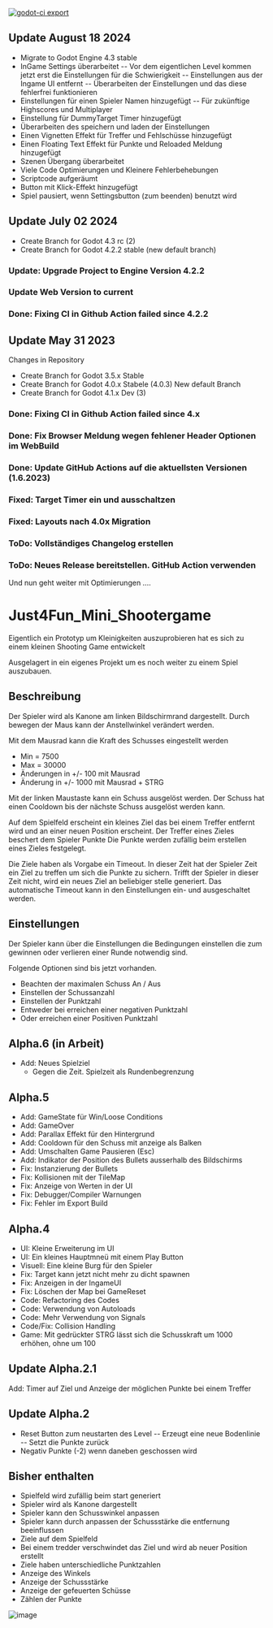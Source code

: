 [![godot-ci export](https://github.com/Coding-4Fun/Just4Fun_Mini_Shootergame/actions/workflows/export.yml/badge.svg)](https://github.com/Coding-4Fun/Just4Fun_Mini_Shootergame/actions/workflows/export.yml)

## Update August 18 2024

- Migrate to Godot Engine 4.3 stable
- InGame Settings überarbeitet
-- Vor dem eigentlichen Level kommen jetzt erst die Einstellungen für die Schwierigkeit
-- Einstellungen aus der Ingame UI entfernt
-- Überarbeiten der Einstellungen und das diese fehlerfrei funktionieren
- Einstellungen für einen Spieler Namen hinzugefügt
-- Für zukünftige Highscores und Multiplayer
- Einstellung für DummyTarget Timer hinzugefügt
- Überarbeiten des speichern und laden der Einstellungen
- Einen Vignetten Effekt für Treffer und Fehlschüsse hinzugefügt
- Einen Floating Text Effekt für Punkte und Reloaded Meldung hinzugefügt
- Szenen Übergang überarbeitet
- Viele Code Optimierungen und Kleinere Fehlerbehebungen
- Scriptcode aufgeräumt
- Button mit Klick-Effekt hinzugefügt
- Spiel pausiert, wenn Settingsbutton (zum beenden) benutzt wird


## Update July 02 2024

- Create Branch for Godot 4.3 rc (2)
- Create Branch for Godot 4.2.2 stable (new default branch)

### Update: Upgrade Project to Engine Version 4.2.2
### Update Web Version to current
### Done: Fixing CI in Github Action failed since 4.2.2


## Update May 31 2023
Changes in Repository
 
- Create Branch for Godot 3.5.x Stable
- Create Branch for Godot 4.0.x Stabele (4.0.3) New default Branch
- Create Branch for Godot 4.1.x Dev (3)

### Done: Fixing CI in Github Action failed since 4.x
### Done: Fix Browser Meldung wegen fehlener Header Optionen im WebBuild
### Done: Update GitHub Actions auf die aktuellsten Versionen (1.6.2023) 
### Fixed: Target Timer ein und ausschaltzen
### Fixed: Layouts nach 4.0x Migration

### ToDo: Vollständiges Changelog erstellen
### ToDo: Neues Release bereitstellen. GitHub Action verwenden

Und nun geht weiter mit Optimierungen ....


# Just4Fun_Mini_Shootergame
Eigentlich ein Prototyp um Kleinigkeiten auszuprobieren hat es sich zu einem kleinen Shooting Game entwickelt

Ausgelagert in ein eigenes Projekt um es noch weiter zu einem Spiel auszubauen.

## Beschreibung
Der Spieler wird als Kanone am linken Bildschirmrand dargestellt.
Durch bewegen der Maus kann der Anstellwinkel verändert werden.

Mit dem Mausrad kann die Kraft des Schusses eingestellt werden
- Min = 7500
- Max = 30000
- Änderungen in +/- 100 mit Mausrad
- Änderung in +/- 1000 mit Mausrad + STRG

Mit der linken Maustaste kann ein Schuss ausgelöst werden.
Der Schuss hat einen Cooldown bis der nächste Schuss ausgelöst werden kann.

Auf dem Spielfeld erscheint ein kleines Ziel das bei einem Treffer entfernt wird und an einer neuen Position erscheint.
Der Treffer eines Zieles beschert dem Spieler Punkte
Die Punkte werden zufällig beim erstellen eines Zieles festgelegt.

Die Ziele haben als Vorgabe ein Timeout. In dieser Zeit hat der Spieler Zeit ein Ziel zu treffen um sich die Punkte zu sichern.
Trifft der Spieler in dieser Zeit nicht, wird ein neues Ziel an beliebiger stelle generiert.
Das automatische Timeout kann in den Einstellungen ein- und ausgeschaltet werden.

## Einstellungen
Der Spieler kann über die Einstellungen die Bedingungen einstellen die zum gewinnen oder verlieren einer Runde notwendig sind.

Folgende Optionen sind bis jetzt vorhanden.
- Beachten der maximalen Schuss An / Aus
- Einstellen der Schussanzahl
- Einstellen der Punktzahl
- Entweder bei erreichen einer negativen Punktzahl
- Oder erreichen einer Positiven Punktzahl

## Alpha.6 (in Arbeit)
- Add: Neues Spielziel
  - Gegen die Zeit. Spielzeit als Rundenbegrenzung

## Alpha.5
- Add: GameState für Win/Loose Conditions
- Add: GameOver
- Add: Parallax Effekt für den Hintergrund
- Add: Cooldown für den Schuss mit anzeige als Balken
- Add: Umschalten Game Pausieren (Esc)
- Add: Indikator der Position des Bullets ausserhalb des Bildschirms
- Fix: Instanzierung der Bullets
- Fix: Kollisionen mit der TileMap
- Fix: Anzeige von Werten in der UI
- Fix: Debugger/Compiler Warnungen
- Fix: Fehler im Export Build


## Alpha.4
- UI: Kleine Erweiterung im UI
- UI: Ein kleines Hauptmneü mit einem Play Button
- Visuell: Eine kleine Burg für den Spieler
- Fix: Target kann jetzt nicht mehr zu dicht spawnen
- Fix: Anzeigen in der IngameUI
- Fix: Löschen der Map bei GameReset
- Code: Refactoring des Codes
- Code: Verwendung von Autoloads
- Code: Mehr Verwendung von Signals
- Code/Fix: Collision Handling
- Game: Mit gedrückter STRG lässt sich die Schusskraft um 1000 erhöhen, ohne um 100


## Update Alpha.2.1
Add: Timer auf Ziel und Anzeige der möglichen Punkte bei einem Treffer

## Update Alpha.2
- Reset Button zum neustarten des Level
-- Erzeugt eine neue Bodenlinie
-- Setzt die Punkte zurück
- Negativ Punkte (-2) wenn daneben geschossen wird

## Bisher enthalten
- Spielfeld wird zufällig beim start generiert
- Spieler wird als Kanone dargestellt
- Spieler kann den Schusswinkel anpassen
- Spieler kann durch anpassen der Schussstärke die entfernung beeinflussen
- Ziele auf dem Spielfeld
- Bei einem tredder verschwindet das Ziel und wird ab neuer Position erstellt
- Ziele haben unterschiedliche Punktzahlen
- Anzeige des Winkels
- Anzeige der Schussstärke
- Anzeige der gefeuerten Schüsse
- Zählen der Punkte

![image](https://user-images.githubusercontent.com/665076/154135268-b6129b4b-0391-4e34-b88f-384609d26781.png)
